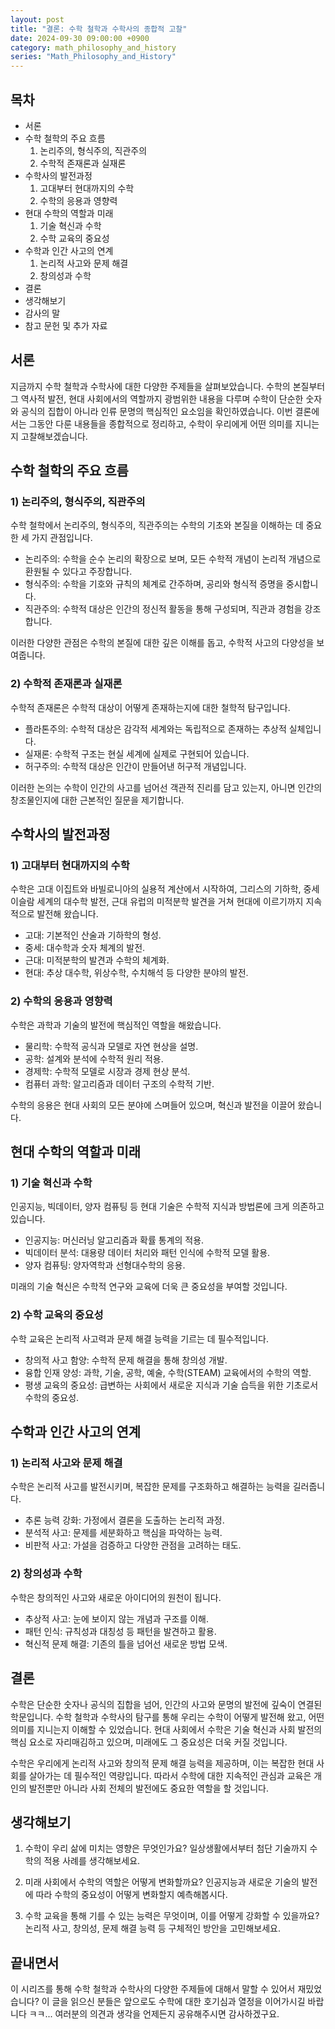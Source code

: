 ```yaml
---
layout: post
title: "결론: 수학 철학과 수학사의 종합적 고찰"
date: 2024-09-30 09:00:00 +0900
category: math_philosophy_and_history
series: "Math_Philosophy_and_History"
---
```


## 목차
- 서론
- 수학 철학의 주요 흐름
  1) 논리주의, 형식주의, 직관주의
  2) 수학적 존재론과 실재론
- 수학사의 발전과정
  1) 고대부터 현대까지의 수학
  2) 수학의 응용과 영향력
- 현대 수학의 역할과 미래
  1) 기술 혁신과 수학
  2) 수학 교육의 중요성
- 수학과 인간 사고의 연계
  1) 논리적 사고와 문제 해결
  2) 창의성과 수학
- 결론
- 생각해보기
- 감사의 말
- 참고 문헌 및 추가 자료

## 서론

지금까지 수학 철학과 수학사에 대한 다양한 주제들을 살펴보았습니다. 수학의 본질부터 그 역사적 발전, 현대 사회에서의 역할까지 광범위한 내용을 다루며 수학이 단순한 숫자와 공식의 집합이 아니라 인류 문명의 핵심적인 요소임을 확인하였습니다. 이번 결론에서는 그동안 다룬 내용들을 종합적으로 정리하고, 수학이 우리에게 어떤 의미를 지니는지 고찰해보겠습니다.

## 수학 철학의 주요 흐름

### 1) 논리주의, 형식주의, 직관주의

수학 철학에서 논리주의, 형식주의, 직관주의는 수학의 기초와 본질을 이해하는 데 중요한 세 가지 관점입니다.

- 논리주의: 수학을 순수 논리의 확장으로 보며, 모든 수학적 개념이 논리적 개념으로 환원될 수 있다고 주장합니다.
- 형식주의: 수학을 기호와 규칙의 체계로 간주하며, 공리와 형식적 증명을 중시합니다.
- 직관주의: 수학적 대상은 인간의 정신적 활동을 통해 구성되며, 직관과 경험을 강조합니다.

이러한 다양한 관점은 수학의 본질에 대한 깊은 이해를 돕고, 수학적 사고의 다양성을 보여줍니다.

### 2) 수학적 존재론과 실재론

수학적 존재론은 수학적 대상이 어떻게 존재하는지에 대한 철학적 탐구입니다.

- 플라톤주의: 수학적 대상은 감각적 세계와는 독립적으로 존재하는 추상적 실체입니다.
- 실재론: 수학적 구조는 현실 세계에 실제로 구현되어 있습니다.
- 허구주의: 수학적 대상은 인간이 만들어낸 허구적 개념입니다.

이러한 논의는 수학이 인간의 사고를 넘어선 객관적 진리를 담고 있는지, 아니면 인간의 창조물인지에 대한 근본적인 질문을 제기합니다.

## 수학사의 발전과정

### 1) 고대부터 현대까지의 수학

수학은 고대 이집트와 바빌로니아의 실용적 계산에서 시작하여, 그리스의 기하학, 중세 이슬람 세계의 대수학 발전, 근대 유럽의 미적분학 발견을 거쳐 현대에 이르기까지 지속적으로 발전해 왔습니다.

- 고대: 기본적인 산술과 기하학의 형성.
- 중세: 대수학과 숫자 체계의 발전.
- 근대: 미적분학의 발견과 수학의 체계화.
- 현대: 추상 대수학, 위상수학, 수치해석 등 다양한 분야의 발전.

### 2) 수학의 응용과 영향력

수학은 과학과 기술의 발전에 핵심적인 역할을 해왔습니다.

- 물리학: 수학적 공식과 모델로 자연 현상을 설명.
- 공학: 설계와 분석에 수학적 원리 적용.
- 경제학: 수학적 모델로 시장과 경제 현상 분석.
- 컴퓨터 과학: 알고리즘과 데이터 구조의 수학적 기반.

수학의 응용은 현대 사회의 모든 분야에 스며들어 있으며, 혁신과 발전을 이끌어 왔습니다.

## 현대 수학의 역할과 미래

### 1) 기술 혁신과 수학

인공지능, 빅데이터, 양자 컴퓨팅 등 현대 기술은 수학적 지식과 방법론에 크게 의존하고 있습니다.

- 인공지능: 머신러닝 알고리즘과 확률 통계의 적용.
- 빅데이터 분석: 대용량 데이터 처리와 패턴 인식에 수학적 모델 활용.
- 양자 컴퓨팅: 양자역학과 선형대수학의 응용.

미래의 기술 혁신은 수학적 연구와 교육에 더욱 큰 중요성을 부여할 것입니다.

### 2) 수학 교육의 중요성

수학 교육은 논리적 사고력과 문제 해결 능력을 기르는 데 필수적입니다.

- 창의적 사고 함양: 수학적 문제 해결을 통해 창의성 개발.
- 융합 인재 양성: 과학, 기술, 공학, 예술, 수학(STEAM) 교육에서의 수학의 역할.
- 평생 교육의 중요성: 급변하는 사회에서 새로운 지식과 기술 습득을 위한 기초로서 수학의 중요성.

## 수학과 인간 사고의 연계

### 1) 논리적 사고와 문제 해결

수학은 논리적 사고를 발전시키며, 복잡한 문제를 구조화하고 해결하는 능력을 길러줍니다.

- 추론 능력 강화: 가정에서 결론을 도출하는 논리적 과정.
- 분석적 사고: 문제를 세분화하고 핵심을 파악하는 능력.
- 비판적 사고: 가설을 검증하고 다양한 관점을 고려하는 태도.

### 2) 창의성과 수학

수학은 창의적인 사고와 새로운 아이디어의 원천이 됩니다.

- 추상적 사고: 눈에 보이지 않는 개념과 구조를 이해.
- 패턴 인식: 규칙성과 대칭성 등 패턴을 발견하고 활용.
- 혁신적 문제 해결: 기존의 틀을 넘어선 새로운 방법 모색.

## 결론

수학은 단순한 숫자나 공식의 집합을 넘어, 인간의 사고와 문명의 발전에 깊숙이 연결된 학문입니다. 수학 철학과 수학사의 탐구를 통해 우리는 수학이 어떻게 발전해 왔고, 어떤 의미를 지니는지 이해할 수 있었습니다. 현대 사회에서 수학은 기술 혁신과 사회 발전의 핵심 요소로 자리매김하고 있으며, 미래에도 그 중요성은 더욱 커질 것입니다.

수학은 우리에게 논리적 사고와 창의적 문제 해결 능력을 제공하며, 이는 복잡한 현대 사회를 살아가는 데 필수적인 역량입니다. 따라서 수학에 대한 지속적인 관심과 교육은 개인의 발전뿐만 아니라 사회 전체의 발전에도 중요한 역할을 할 것입니다.

## 생각해보기

1. 수학이 우리 삶에 미치는 영향은 무엇인가요? 일상생활에서부터 첨단 기술까지 수학의 적용 사례를 생각해보세요.

2. 미래 사회에서 수학의 역할은 어떻게 변화할까요? 인공지능과 새로운 기술의 발전에 따라 수학의 중요성이 어떻게 변화할지 예측해봅시다.

3. 수학 교육을 통해 기를 수 있는 능력은 무엇이며, 이를 어떻게 강화할 수 있을까요? 논리적 사고, 창의성, 문제 해결 능력 등 구체적인 방안을 고민해보세요.

## 끝내면서

이 시리즈를 통해 수학 철학과 수학사의 다양한 주제들에 대해서 말할 수 있어서 재밌었습니다? 이 글을 읽으신 분들은 앞으로도 수학에 대한 호기심과 열정을 이어가시길 바랍니다 ㅋㅋ... 여러분의 의견과 생각을 언제든지 공유해주시면 감사하겠구요.
